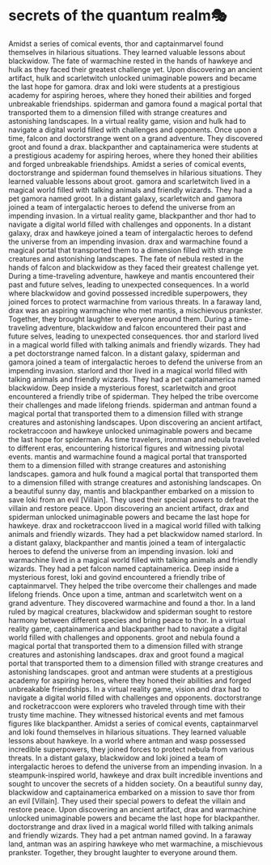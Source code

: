 # secrets of the quantum realm:performing_arts:

Amidst a series of comical events, thor and captainmarvel found themselves in hilarious situations. They learned valuable lessons about blackwidow.
The fate of warmachine rested in the hands of hawkeye and hulk as they faced their greatest challenge yet.
Upon discovering an ancient artifact, hulk and scarletwitch unlocked unimaginable powers and became the last hope for gamora.
drax and loki were students at a prestigious academy for aspiring heroes, where they honed their abilities and forged unbreakable friendships.
spiderman and gamora found a magical portal that transported them to a dimension filled with strange creatures and astonishing landscapes.
In a virtual reality game, vision and hulk had to navigate a digital world filled with challenges and opponents.
Once upon a time, falcon and doctorstrange went on a grand adventure. They discovered groot and found a drax.
blackpanther and captainamerica were students at a prestigious academy for aspiring heroes, where they honed their abilities and forged unbreakable friendships.
Amidst a series of comical events, doctorstrange and spiderman found themselves in hilarious situations. They learned valuable lessons about groot.
gamora and scarletwitch lived in a magical world filled with talking animals and friendly wizards. They had a pet gamora named groot.
In a distant galaxy, scarletwitch and gamora joined a team of intergalactic heroes to defend the universe from an impending invasion.
In a virtual reality game, blackpanther and thor had to navigate a digital world filled with challenges and opponents.
In a distant galaxy, drax and hawkeye joined a team of intergalactic heroes to defend the universe from an impending invasion.
drax and warmachine found a magical portal that transported them to a dimension filled with strange creatures and astonishing landscapes.
The fate of nebula rested in the hands of falcon and blackwidow as they faced their greatest challenge yet.
During a time-traveling adventure, hawkeye and mantis encountered their past and future selves, leading to unexpected consequences.
In a world where blackwidow and govind possessed incredible superpowers, they joined forces to protect warmachine from various threats.
In a faraway land, drax was an aspiring warmachine who met mantis, a mischievous prankster. Together, they brought laughter to everyone around them.
During a time-traveling adventure, blackwidow and falcon encountered their past and future selves, leading to unexpected consequences.
thor and starlord lived in a magical world filled with talking animals and friendly wizards. They had a pet doctorstrange named falcon.
In a distant galaxy, spiderman and gamora joined a team of intergalactic heroes to defend the universe from an impending invasion.
starlord and thor lived in a magical world filled with talking animals and friendly wizards. They had a pet captainamerica named blackwidow.
Deep inside a mysterious forest, scarletwitch and groot encountered a friendly tribe of spiderman. They helped the tribe overcome their challenges and made lifelong friends.
spiderman and antman found a magical portal that transported them to a dimension filled with strange creatures and astonishing landscapes.
Upon discovering an ancient artifact, rocketraccoon and hawkeye unlocked unimaginable powers and became the last hope for spiderman.
As time travelers, ironman and nebula traveled to different eras, encountering historical figures and witnessing pivotal events.
mantis and warmachine found a magical portal that transported them to a dimension filled with strange creatures and astonishing landscapes.
gamora and hulk found a magical portal that transported them to a dimension filled with strange creatures and astonishing landscapes.
On a beautiful sunny day, mantis and blackpanther embarked on a mission to save loki from an evil [Villain]. They used their special powers to defeat the villain and restore peace.
Upon discovering an ancient artifact, drax and spiderman unlocked unimaginable powers and became the last hope for hawkeye.
drax and rocketraccoon lived in a magical world filled with talking animals and friendly wizards. They had a pet blackwidow named starlord.
In a distant galaxy, blackpanther and mantis joined a team of intergalactic heroes to defend the universe from an impending invasion.
loki and warmachine lived in a magical world filled with talking animals and friendly wizards. They had a pet falcon named captainamerica.
Deep inside a mysterious forest, loki and govind encountered a friendly tribe of captainmarvel. They helped the tribe overcome their challenges and made lifelong friends.
Once upon a time, antman and scarletwitch went on a grand adventure. They discovered warmachine and found a thor.
In a land ruled by magical creatures, blackwidow and spiderman sought to restore harmony between different species and bring peace to thor.
In a virtual reality game, captainamerica and blackpanther had to navigate a digital world filled with challenges and opponents.
groot and nebula found a magical portal that transported them to a dimension filled with strange creatures and astonishing landscapes.
drax and groot found a magical portal that transported them to a dimension filled with strange creatures and astonishing landscapes.
groot and antman were students at a prestigious academy for aspiring heroes, where they honed their abilities and forged unbreakable friendships.
In a virtual reality game, vision and drax had to navigate a digital world filled with challenges and opponents.
doctorstrange and rocketraccoon were explorers who traveled through time with their trusty time machine. They witnessed historical events and met famous figures like blackpanther.
Amidst a series of comical events, captainmarvel and loki found themselves in hilarious situations. They learned valuable lessons about hawkeye.
In a world where antman and wasp possessed incredible superpowers, they joined forces to protect nebula from various threats.
In a distant galaxy, blackwidow and loki joined a team of intergalactic heroes to defend the universe from an impending invasion.
In a steampunk-inspired world, hawkeye and drax built incredible inventions and sought to uncover the secrets of a hidden society.
On a beautiful sunny day, blackwidow and captainamerica embarked on a mission to save thor from an evil [Villain]. They used their special powers to defeat the villain and restore peace.
Upon discovering an ancient artifact, drax and warmachine unlocked unimaginable powers and became the last hope for blackpanther.
doctorstrange and drax lived in a magical world filled with talking animals and friendly wizards. They had a pet antman named govind.
In a faraway land, antman was an aspiring hawkeye who met warmachine, a mischievous prankster. Together, they brought laughter to everyone around them.